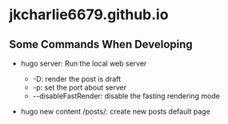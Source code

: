 # jkcharlie6679.github.io

## Some Commands When Developing

- hugo server: Run the local web server
    - -D: render the post is draft
    - -p: set the port about server
    - --disableFastRender: disable the fasting rendering mode

- hugo new content /posts/<name>: create new posts default page
